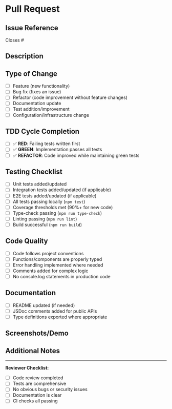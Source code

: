 # Pull Request

## Issue Reference

Closes #<!-- issue number -->

## Description

<!-- Brief description of changes -->

## Type of Change

- [ ] Feature (new functionality)
- [ ] Bug fix (fixes an issue)
- [ ] Refactor (code improvement without feature changes)
- [ ] Documentation update
- [ ] Test addition/improvement
- [ ] Configuration/infrastructure change

## TDD Cycle Completion

- [ ] ✅ **RED**: Failing tests written first
- [ ] ✅ **GREEN**: Implementation passes all tests
- [ ] ✅ **REFACTOR**: Code improved while maintaining green tests

## Testing Checklist

- [ ] Unit tests added/updated
- [ ] Integration tests added/updated (if applicable)
- [ ] E2E tests added/updated (if applicable)
- [ ] All tests passing locally (`npm test`)
- [ ] Coverage thresholds met (90%+ for new code)
- [ ] Type-check passing (`npm run type-check`)
- [ ] Linting passing (`npm run lint`)
- [ ] Build successful (`npm run build`)

## Code Quality

- [ ] Code follows project conventions
- [ ] Functions/components are properly typed
- [ ] Error handling implemented where needed
- [ ] Comments added for complex logic
- [ ] No console.log statements in production code

## Documentation

- [ ] README updated (if needed)
- [ ] JSDoc comments added for public APIs
- [ ] Type definitions exported where appropriate

## Screenshots/Demo

<!-- Add screenshots or demo GIFs if applicable -->

## Additional Notes

<!-- Any additional context, breaking changes, or migration notes -->

---

**Reviewer Checklist:**
- [ ] Code review completed
- [ ] Tests are comprehensive
- [ ] No obvious bugs or security issues
- [ ] Documentation is clear
- [ ] CI checks all passing
